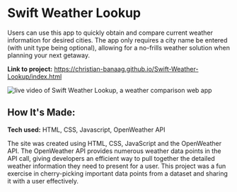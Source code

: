 # Swift Weather Lookup
Users can use this app to quickly obtain and compare current weather information for desired cities. The app only requires a city name be entered (with unit type being optional), allowing for a no-frills weather solution when planning your next getaway.

**Link to project:** https://christian-banaag.github.io/Swift-Weather-Lookup/index.html

![live video of Swift Weather Lookup, a weather comparison web app](https://github.com/Christian-Banaag/Swift-Weather-Lookup/blob/main/Swift-Weather-Lookup.gif)

## How It's Made:

**Tech used:** HTML, CSS, Javascript, OpenWeather API

The site was created using HTML, CSS, JavaScript and the OpenWeather API. The OpenWeather API provides numerous weather data points in the API call, giving developers an efficient way to pull together the detailed weather information they need to present for a user. This project was a fun exercise in cherry-picking important data points from a dataset and sharing it with a user effectively.